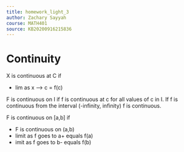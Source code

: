 ```yaml
---
title: homework_light_3
author: Zachary Sayyah
course: MATH401
source: KB20200916215836
---
```


# Continuity
X is continuous at C if
- lim as x --> c = f\(c\)

F is continuous on I if f is continuous at c for all values of c in I. If f is continuous from the interval (-infinity, infinity) f is continuous.

F is continuous on \[a,b\] if
 - F is continuous on (a,b)
 - limit as f goes to a+ equals f(a)
 - imit as f goes to b- equals f(b)

